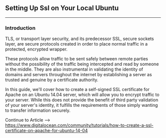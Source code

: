 
## Setting Up Ssl on Your Local Ubuntu

-----

### Introduction

TLS, or transport layer security, and its predecessor SSL, secure sockets layer, are secure protocols created in order to place normal traffic in a protected, encrypted wrapper.

These protocols allow traffic to be sent safely between remote parties without the possibility of the traffic being intercepted and read by someone in the middle. They are also instrumental in validating the identity of domains and servers throughout the internet by establishing a server as trusted and genuine by a certificate authority.

In this guide, we'll cover how to create a self-signed SSL certificate for Apache on an Ubuntu 14.04 server, which will allow you to encrypt traffic to your server. While this does not provide the benefit of third party validation of your server's identity, it fulfills the requirements of those simply wanting to transfer information securely.

Continue to Article --> <a href="https://www.digitalocean.com/community/tutorials/how-to-create-a-ssl-certificate-on-apache-for-ubuntu-14-04">https://www.digitalocean.com/community/tutorials/how-to-create-a-ssl-certificate-on-apache-for-ubuntu-14-04</a>
